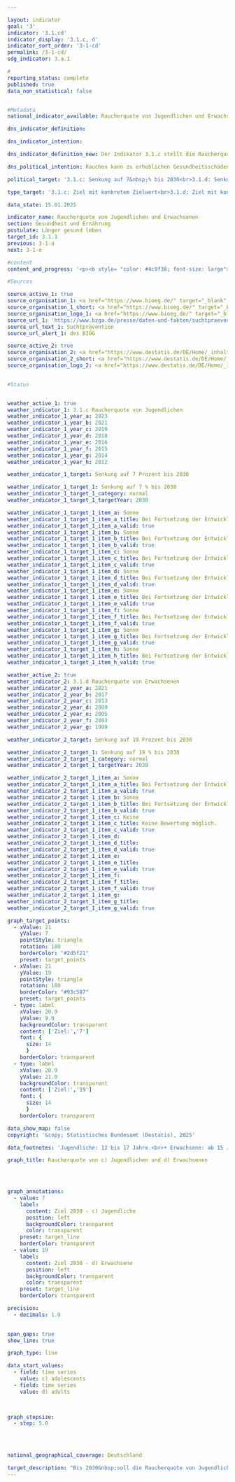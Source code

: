 ```yaml
---

layout: indicator        
goal: '3'        
indicator: '3.1.cd'        
indicator_display: '3.1.c, d'        
indicator_sort_order: '3-1-cd'        
permalink: /3-1-cd/        
sdg_indicator: 3.a.1        

#
reporting_status: complete        
published: true        
data_non_statistical: false        


#Metadata        
national_indicator_available: Raucherquote von Jugendlichen und Erwachsenen        

dns_indicator_definition:         

dns_indicator_intention:         

dns_indicator_definition_new: Der Indikator 3.1.c stellt die Raucherquote von Jugendlichen (12- bis 17-Jährige) (in %) dar, die angeben, gelegentlich oder ständig zu rauchen. Indikator 3.1.d betrachtet Erwachsene (ab 15&nbsp;Jahren), die im Mikrozensus die Fragen zum Rauchverhalten beantwortet haben und gelegentlich oder regelmäßig rauchen.        

dns_political_intention: Rauchen kann zu erheblichen Gesundheitsschäden und frühzeitigem Tod führen. Von diesen Risiken betroffen sind nicht nur die Raucherinnen und Raucher selbst. Auch Nichtraucherinnen und Nichtraucher, die dem Tabakrauch ausgesetzt sind, werden nicht nur vom Rauch belästigt, sondern können davon auch erkranken.        

political_target: '3.1.c: Senkung auf 7&nbsp;% bis 2030<br>3.1.d: Senkung auf 19&nbsp;% bis 2030'        

type_target: '3.1.c: Ziel mit konkretem Zielwert<br>3.1.d: Ziel mit konkretem Zielwert'        

data_state: 15.01.2025        

indicator_name: Raucherquote von Jugendlichen und Erwachsenen        
section: Gesundheit und Ernährung        
postulate: Länger gesund leben        
target_id: 3.1.1        
previous: 3-1-a        
next: 3-1-e        

#content         
content_and_progress: '<p><b style= "color: #4c9f38; font-size: large">3.1.c, d Raucherquote von Jugendlichen und Erwachsenen</b><br><br>Die Daten zur Raucherquote bei Jugendlichen im Alter von 12&nbsp;bis 17&nbsp;Jahren werden im Rahmen der Erhebungen zum Substanzkonsum durch das Bundesinstitut für Öffentliche Gesundheit (BIÖG) mittels computergestützter Telefoninterviews erhoben. Anfangs erfolgten diese Befragungen im Abstand von drei bis vier Jahren, seit 2001&nbsp;finden sie alle ein bis zwei Jahre statt. Um die Vergleichbarkeit im Zeitverlauf sicherzustellen, wird nach Geschlecht, Region und Alter gewichtet. Die Stichprobe im Jahr 2023&nbsp;umfasste 7&nbsp;001&nbsp;Jugendliche.<br><br>Die Daten zur Raucherquote bei Erwachsenen ab 15&nbsp;Jahren stammen aus dem Mikrozensus des Statistischen Bundesamtes, der alle vier Jahre durchgeführt wird. Der Mikrozensus ist die größte Haushaltsbefragung in Deutschland und Europa und basiert auf einer 1&nbsp;%-Stichprobe der Gesamtbevölkerung. Die Angaben zum Rauchverhalten erfolgen freiwillig und wurden im Jahr 2021&nbsp;von 65&nbsp;% der Befragten gemacht.<br><br>Bei den Jugendlichen stieg der Anteil der Rauchenden zunächst von 22,5&nbsp;% im Jahr 2003&nbsp;auf 23,5&nbsp;% im Jahr 2004, sank seither jedoch nahezu kontinuierlich und erreichte 2021&nbsp;mit 6,1&nbsp;% einen historischen Tiefstand. Im Jahr 2023&nbsp;war ein leichter Anstieg auf 6,8&nbsp;% zu verzeichnen (6,4&nbsp;% bei den weiblichen und 7,2&nbsp;% bei den männlichen Jugendlichen). Der politisch festgelegte Zielwert für das Jahr 2030&nbsp;wurde in dieser Altersgruppe damit bereits unterschritten.<br><br>In der erwachsenen Bevölkerung gaben 18,9&nbsp;% im Jahr 2021&nbsp;an, gelegentlich oder regelmäßig zu rauchen&nbsp;–&nbsp;ein deutlicher Rückgang gegenüber 2003&nbsp;(27,4&nbsp;%). Damit wurde der politisch festgelegte Zielwert für 2030&nbsp;erstmals bereits 2021&nbsp;erreicht. Von den Erwachsenen zählten sich 14,5&nbsp;% zu den regelmäßigen und 4,4&nbsp;% zu den gelegentlichen Raucherinnen und Rauchern. Frauen rauchten mit einem Anteil von 15,7&nbsp;% deutlich seltener als Männer (22,3&nbsp;%). Seit 2003&nbsp;sank der Anteil rauchender Frauen um 6,4&nbsp;Prozentpunkte, bei Männern um 10,9&nbsp;Prozentpunkte.<br><br>Im Jahr 2021&nbsp;bevorzugten 85,4&nbsp;% der rauchenden Erwachsenen Zigaretten. Das Gesundheitsrisiko steigt mit der Intensität des Tabakkonsums. 10,8&nbsp;% der regelmäßigen Zigarettenraucherinnen und &#8209;raucher&nbsp;–&nbsp;im Vergleich zu 16,3&nbsp;% im Jahr 2003&nbsp;–&nbsp;galten mit einem Konsum von mehr als 20&nbsp;Zigaretten täglich als starke Raucherinnen und Raucher. Weitere 76,3&nbsp;% rauchten täglich zwischen 5&nbsp;und 20&nbsp;Zigaretten. Dabei zeigten sich deutliche Unterschiede zwischen den Geschlechtern: Jeder siebte regelmäßige Zigarettenraucher war starker Konsument, bei den Zigarettenraucherinnen hingegen nur jede fünfzehnte.<br><br>Rauchen stellt ein erhebliches, zugleich vermeidbares Gesundheitsrisiko dar. Im Jahr 2023&nbsp;ließen sich 4,5&nbsp;% aller Sterbefälle auf typische Erkrankungen bei Raucherinnen und Rauchern&nbsp;–&nbsp;darunter Lungen-, Bronchial-, Kehlkopf- und Luftröhrenkrebs&nbsp;–&nbsp;zurückführen (Frauen: 3,6&nbsp;%, Männer: 5,4&nbsp;%). Das durchschnittliche Sterbealter bei diesen Erkrankungen lag 2023&nbsp;bei 72,0&nbsp;Jahren und damit sieben Jahre unter dem allgemeinen Durchschnittsalter der Gestorbenen (79,1&nbsp;Jahre). Eine sinkende Raucherquote kann daher wesentlich zur Reduzierung vorzeitiger Sterblichkeit beitragen (siehe auch Indikator <a href="https://dns-indikatoren.de/3-1-a/">3.1.a</a> <i>Durch Prävention und Behandlung vermeidbare Sterblichkeit</i>).</p>'                

#Sources        

source_active_1: true
source_organisation_1: <a href="https://www.bioeg.de/" target="_blank" onclick="return confirm_alert('des BIÖG', 'De')">Bundesinstitut für Öffentliche Gesundheit</a>
source_organisation_1_short: <a href="https://www.bioeg.de/" target="_blank" onclick="return confirm_alert('des BIÖG', 'De')">Bundesinstitut für Öffentliche Gesundheit</a>
source_organisation_logo_1: <a href="https://www.bioeg.de/" target="_blank" onclick="return confirm_alert('des BIÖG', 'De')"><img src="https://dnsTestEnvironment.github.io/dns-indicators/public/OrgImgDe/biög.png" alt="Bundesinstitut für Öffentliche Gesundheit" title=" Klicken Sie hier um zur Homepage der Organisation Bundesinstitut für Öffentliche Gesundheit zu gelangen." style="height:60px; width:148px; border:transparent"/></a>
source_url_1: 'https://www.bzga.de/presse/daten-und-fakten/suchtpraevention/'
source_url_text_1: Suchtprävention
source_url_alert_1: des BIÖG

source_active_2: true
source_organisation_2: <a href="https://www.destatis.de/DE/Home/_inhalt.html" target="_blank">Statistisches Bundesamt</a>
source_organisation_2_short: <a href="https://www.destatis.de/DE/Home/_inhalt.html" target="_blank">Statistisches Bundesamt</a>
source_organisation_logo_2: <a href="https://www.destatis.de/DE/Home/_inhalt.html" target="_blank"><img src="https://dnsTestEnvironment.github.io/dns-indicators/public/OrgImgDe/destatis.png" alt="Statistisches Bundesamt" title=" Klicken Sie hier um zur Homepage der Organisation Statistisches Bundesamt zu gelangen." style="height:60px; width:148px; border:transparent"/></a>
        

#Status        


weather_active_1: true
weather_indicator_1: 3.1.c Raucherquote von Jugendlichen
weather_indicator_1_year_a: 2023
weather_indicator_1_year_b: 2021
weather_indicator_1_year_c: 2019
weather_indicator_1_year_d: 2018
weather_indicator_1_year_e: 2016
weather_indicator_1_year_f: 2015
weather_indicator_1_year_g: 2014
weather_indicator_1_year_h: 2012

weather_indicator_1_target: Senkung auf 7 Prozent bis 2030

weather_indicator_1_target_1: Senkung auf 7 % bis 2030
weather_indicator_1_target_1_category: normal
weather_indicator_1_target_1_targetYear: 2030

weather_indicator_1_target_1_item_a: Sonne
weather_indicator_1_target_1_item_a_title: Bei Fortsetzung der Entwicklung aus 2023 wäre der Zielwert erreicht oder um weniger als 5&nbsp;% der Differenz zwischen Zielwert und dem Wert aus 2023 verfehlt worden.
weather_indicator_1_target_1_item_a_valid: true
weather_indicator_1_target_1_item_b: Sonne
weather_indicator_1_target_1_item_b_title: Bei Fortsetzung der Entwicklung aus 2021 wäre der Zielwert erreicht oder um weniger als 5&nbsp;% der Differenz zwischen Zielwert und dem Wert aus 2021 verfehlt worden.
weather_indicator_1_target_1_item_b_valid: true
weather_indicator_1_target_1_item_c: Sonne
weather_indicator_1_target_1_item_c_title: Bei Fortsetzung der Entwicklung aus 2019 wäre der Zielwert erreicht oder um weniger als 5&nbsp;% der Differenz zwischen Zielwert und dem Wert aus 2019 verfehlt worden.
weather_indicator_1_target_1_item_c_valid: true
weather_indicator_1_target_1_item_d: Sonne
weather_indicator_1_target_1_item_d_title: Bei Fortsetzung der Entwicklung aus 2018 wäre der Zielwert erreicht oder um weniger als 5&nbsp;% der Differenz zwischen Zielwert und dem Wert aus 2018 verfehlt worden.
weather_indicator_1_target_1_item_d_valid: true
weather_indicator_1_target_1_item_e: Sonne
weather_indicator_1_target_1_item_e_title: Bei Fortsetzung der Entwicklung aus 2016 wäre der Zielwert erreicht oder um weniger als 5&nbsp;% der Differenz zwischen Zielwert und dem Wert aus 2016 verfehlt worden.
weather_indicator_1_target_1_item_e_valid: true
weather_indicator_1_target_1_item_f: Sonne
weather_indicator_1_target_1_item_f_title: Bei Fortsetzung der Entwicklung aus 2015 wäre der Zielwert erreicht oder um weniger als 5&nbsp;% der Differenz zwischen Zielwert und dem Wert aus 2015 verfehlt worden.
weather_indicator_1_target_1_item_f_valid: true
weather_indicator_1_target_1_item_g: Sonne
weather_indicator_1_target_1_item_g_title: Bei Fortsetzung der Entwicklung aus 2014 wäre der Zielwert erreicht oder um weniger als 5&nbsp;% der Differenz zwischen Zielwert und dem Wert aus 2014 verfehlt worden.
weather_indicator_1_target_1_item_g_valid: true
weather_indicator_1_target_1_item_h: Sonne
weather_indicator_1_target_1_item_h_title: Bei Fortsetzung der Entwicklung aus 2012 wäre der Zielwert erreicht oder um weniger als 5&nbsp;% der Differenz zwischen Zielwert und dem Wert aus 2012 verfehlt worden.
weather_indicator_1_target_1_item_h_valid: true

weather_active_2: true
weather_indicator_2: 3.1.d Raucherquote von Erwachsenen
weather_indicator_2_year_a: 2021
weather_indicator_2_year_b: 2017
weather_indicator_2_year_c: 2013
weather_indicator_2_year_d: 2009
weather_indicator_2_year_e: 2005
weather_indicator_2_year_f: 2003
weather_indicator_2_year_g: 1999

weather_indicator_2_target: Senkung auf 19 Prozent bis 2030

weather_indicator_2_target_1: Senkung auf 19 % bis 2030
weather_indicator_2_target_1_category: normal
weather_indicator_2_target_1_targetYear: 2030

weather_indicator_2_target_1_item_a: Sonne
weather_indicator_2_target_1_item_a_title: Bei Fortsetzung der Entwicklung aus 2021 wäre der Zielwert erreicht oder um weniger als 5&nbsp;% der Differenz zwischen Zielwert und dem Wert aus 2021 verfehlt worden.
weather_indicator_2_target_1_item_a_valid: true
weather_indicator_2_target_1_item_b: Sonne
weather_indicator_2_target_1_item_b_title: Bei Fortsetzung der Entwicklung aus 2017 wäre der Zielwert erreicht oder um weniger als 5&nbsp;% der Differenz zwischen Zielwert und dem Wert aus 2017 verfehlt worden.
weather_indicator_2_target_1_item_b_valid: true
weather_indicator_2_target_1_item_c: Keine
weather_indicator_2_target_1_item_c_title: Keine Bewertung möglich.
weather_indicator_2_target_1_item_c_valid: true
weather_indicator_2_target_1_item_d: 
weather_indicator_2_target_1_item_d_title: 
weather_indicator_2_target_1_item_d_valid: true
weather_indicator_2_target_1_item_e: 
weather_indicator_2_target_1_item_e_title: 
weather_indicator_2_target_1_item_e_valid: true
weather_indicator_2_target_1_item_f: 
weather_indicator_2_target_1_item_f_title: 
weather_indicator_2_target_1_item_f_valid: true
weather_indicator_2_target_1_item_g: 
weather_indicator_2_target_1_item_g_title: 
weather_indicator_2_target_1_item_g_valid: true        

graph_target_points:
  - xValue: 21
    yValue: 7
    pointStyle: triangle
    rotation: 180
    borderColor: "#2d5f21"
    preset: target_points
  - xValue: 21
    yValue: 19
    pointStyle: triangle
    rotation: 180
    borderColor: "#93c587"
    preset: target_points
  - type: label
    xValue: 20.9
    yValue: 9.0
    backgroundColor: transparent
    content: ['Ziel:','7']
    font: {
      size: 14
      }
    borderColor: transparent
  - type: label
    xValue: 20.9
    yValue: 21.0
    backgroundColor: transparent
    content: ['Ziel:','19']
    font: {
      size: 14
      }
    borderColor: transparent        

data_show_map: false        
copyright: '&copy; Statistisches Bundesamt (Destatis), 2025'        

data_footnotes: 'Jugendliche: 12 bis 17 Jahre.<br>• Erwachsene: ab 15 Jahren.<br>• Raucherquote von Erwachsenen: Die Daten basieren auf einer Sonderauswertung und sind nicht öffentlich zugänglich.<br>• Raucherquote von Erwachsenen: Die nächste Datenaktualisierung (Berichtsjahr 2025) ist im Laufe des Jahres 2026 geplant.'        

graph_title: Raucherquote von c) Jugendlichen und d) Erwachsenen        

        


graph_annotations:
  - value: 7
    label:
      content: Ziel 2030 - c) Jugendliche
      position: left
      backgroundColor: transparent
      color: transparent
    preset: target_line
    borderColor: transparent
  - value: 19
    label:
      content: Ziel 2030 - d) Erwachsene
      position: left
      backgroundColor: transparent
      color: transparent
    preset: target_line
    borderColor: transparent        

precision: 
  - decimals: 1.0
            

span_gaps: true        
show_line: true        

graph_type: line                

data_start_values: 
  - field: time series
    value: c) adolescents
  - field: time series
    value: d) adults        

        

graph_stepsize: 
  - step: 5.0
            

                        

national_geographical_coverage: Deutschland                

target_description: "Bis 2030&nbsp;soll die Raucherquote von Jugendlichen (3.1.c) auf höchstens 7&nbsp;% und die Raucherquote von Erwachsenen (3.1.d) auf höchstens 19&nbsp;% gesenkt werden.<br><br>• Ausgehend von der Zielformulierung wurde das politisch festgelegte Ziel beim Indikator 3.1.c bereits für die Jahre 2021&nbsp;und 2023&nbsp;vorzeitig erreicht. Entsprechend der zugrunde liegenden Bewertungsmethodik wird zusätzlich geprüft, ob die durchschnittliche Entwicklung der letzten sechs Jahre keine Verschlechterung aufweist. Dies war für den Indikator 3.1.c für das Jahr 2023&nbsp;erfüllt, sodass er mit <b>Sonne</b> bewertet wird. Gleiches gilt für den Indikator 3.1.d für das Jahr 2021.<br><br>3.1.c: <a href='https://dnsUpgradeEnvironment.github.io/site/status'><img src='https://sdg-indikatoren.de/public/Wettersymbole/Sonne.png' title='Bei Fortsetzung der Entwicklung aus 2023&nbsp;wäre der Zielwert erreicht oder um weniger als 5&nbsp;% der Differenz zwischen Zielwert und dem Wert aus 2023&nbsp;verfehlt worden.' alt='Wettersymbol Sonne'/></a><br>3.1.d: <a href='https://dnsUpgradeEnvironment.github.io/site/status'><img src='https://sdg-indikatoren.de/public/Wettersymbole/Sonne.png' title='Bei Fortsetzung der Entwicklung aus 2021&nbsp;wäre der Zielwert erreicht oder um weniger als 5&nbsp;% der Differenz zwischen Zielwert und dem Wert aus 2021&nbsp;verfehlt worden.' alt='Wettersymbol Sonne'/></a>'"        
---
```


